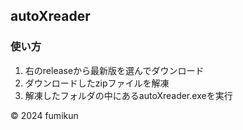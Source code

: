 ## autoXreader

### 使い方
1. 右のreleaseから最新版を選んでダウンロード
2. ダウンロードしたzipファイルを解凍
3. 解凍したフォルダの中にあるautoXreader.exeを実行

© 2024 fumikun